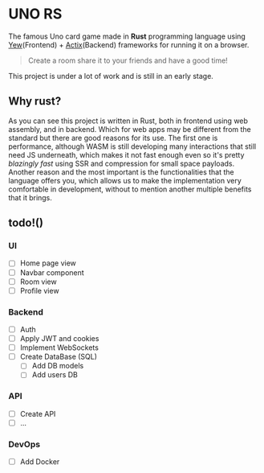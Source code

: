 # UNO RS

The famous Uno card game made in **Rust** programming language using [Yew](https://yew.rs/)(Frontend) + [Actix](https://actix.rs/)(Backend) frameworks for running it on a browser.   

> Create a room share it to your friends and have a good time! 

This project is under a lot of work and is still in an early stage.
## Why rust?

As you can see this project is written in Rust, both in frontend using web assembly, and in backend. Which for web apps may be different from the standard but there are good reasons for its use. The first one is performance, although WASM is still developing many interactions that still need JS underneath, which makes it not fast enough even so it's pretty *blazingly fast* using SSR and compression for small space payloads. Another reason and the most important is the functionalities that the language offers you, which allows us to make the implementation very comfortable in development, without to mention another multiple benefits that it brings.

## todo!()

### UI

- [ ] Home page view
- [ ] Navbar component
- [ ] Room view
- [ ] Profile view

### Backend

- [ ] Auth
- [ ] Apply JWT and cookies
- [ ] Implement WebSockets
- [ ] Create DataBase (SQL)
    - [ ] Add DB models
    - [ ] Add users DB
### API

- [ ] Create API
- [ ] ...

### DevOps

- [ ] Add Docker
